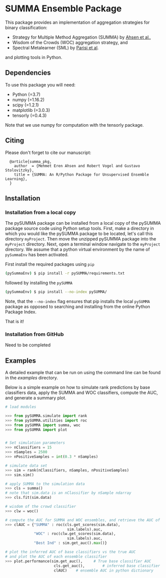 SUMMA Ensemble Package
===============

This package provides an implementation of aggregation strategies for binary classification:

- Strategy for Multiple Method Aggregation (SUMMA) by [Ahsen et al.](https://arxiv.org/abs/1802.04684),
- Wisdom of the Crowds (WOC) aggregation strategy, and
- Spectral Metalearner (SML) by [Parisi et al](https://www.pnas.org/content/111/4/1253.short).

and plotting tools in Python.

Dependencies
-----------
To use this package you will need:

- Python (=3.7)
- numpy (=1.16.2)
- scipy (=1.2.1)
- matplotlib (=3.0.3)
- tensorly (=0.4.3)

Note that we use numpy for computation with the tensorly package.


Citing
------

Please don't forget to cite our manuscript:

```
  @article{summa_pkg,
    author  = {Mehmet Eren Ahsen and Robert Vogel and Gustavo Stolovitzky},
    title = {SUMMA: An R/Python Package for Unsupervised Ensemble Learning},
  }
```

Installation
------------

### Installation from a local copy

The pySUMMA package can be installed from a local copy of the pySUMMA package source code using Python setup tools.  First, make a directory in which you would like the pySUMMA package to be located, let's call this directory `myProject`.  Then move the unzipped pySUMMA package into the `myProject` directory.  Next, open a terminal window navigate to the `myProject` directory.  We assume that a python virtual environment by the name of `pySummaEnv` has been activated.


First install the required packages using `pip`
```bash
(pySummaEnv) $ pip install -r pySUMMA/requirements.txt
```

followed by installing the `pySUMMA`

```bash
(pySummaEnv) $ pip install --no-index pySUMMA/
```

Note, that the `--no-index` flag ensures that pip installs the local `pySUMMA` package as opposed to searching and installing from the online Python Package Index.

That is it!



### Installation from GitHub

Need to be completed


Examples
--------

A detailed example that can be run on using the command line can be found in the *examples* directory.

Below is a simple example on how to simulate rank predictions by base classifiers data, apply the SUMMA and WOC classifiers, compute the AUC, and generate a summary plot.

```python
# load modules

>>> from pySUMMA.simulate import rank
>>> from pySUMMA.utilities import roc
>>> from pySUMMA import summa, woc
>>> from pySUMMA import plot


# Set simulation parameters
>>> nClassifiers = 15
>>> nSamples = 2500
>>> nPositiveSamples = int(0.3 * nSamples)

# simulate data set
>>> sim = rank(nClassifiers, nSamples, nPositiveSamples)
>>> sim.sim()

# apply SUMMA to the simulation data
>>> cls = summa()
# note that sim.data is an nClassifier by nSample ndarray
>>> cls.fit(sim.data)

# wisdom of the crowd classifier
>>> clw = woc()

# compute the AUC for SUMMA and WOC ensembles, and retrieve the AUC of the best individual classifier
>>> clAUC = {"SUMMA" : roc(cls.get_scores(sim.data),
                            sim.labels).auc,
             "WOC" : roc(clw.get_scores(sim.data),
                            sim.labels).auc,
             "Best Ind" : sim.get_auc().max()}

# plot the inferred AUC of base classifiers vs the true AUC
# and plot the AUC of each ensemble classifier
>>> plot.performance(sim.get_auc(),		# True base classifier AUC
                      cls.get_auc(),   	   	# inferred base classifier AUC
                      clAUC) 	# ensemble AUC in python dictionary

```
